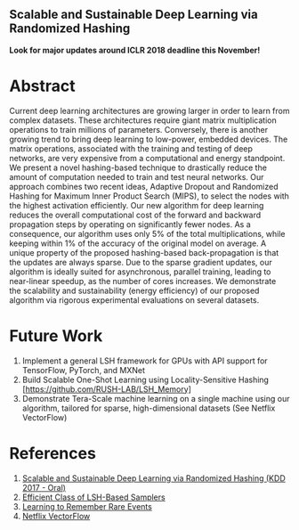 ## Scalable and Sustainable Deep Learning via Randomized Hashing

**Look for major updates around ICLR 2018 deadline this November!**

# Abstract
Current deep learning architectures are growing larger in order to learn from complex datasets. These architectures require giant matrix multiplication operations to train millions of parameters. Conversely, there is another growing trend to bring deep learning to low-power, embedded devices. The matrix operations, associated with the training and testing of deep networks, are very expensive from a computational and energy standpoint. We present a novel hashing-based technique to drastically reduce the amount of computation needed to train and test neural networks. Our approach combines two recent ideas, Adaptive Dropout and Randomized Hashing for Maximum Inner Product Search (MIPS), to select the nodes with the highest activation efficiently. Our new algorithm for deep learning reduces the overall computational cost of the forward and backward propagation steps by operating on significantly fewer nodes. As a consequence, our algorithm uses only 5% of the total multiplications, while keeping within 1% of the accuracy of the original model on average. A unique property of the proposed hashing-based back-propagation is that the updates are always sparse. Due to the sparse gradient updates, our algorithm is ideally suited for asynchronous, parallel training, leading to near-linear speedup, as the number of cores increases. We demonstrate the scalability and sustainability (energy efficiency) of our proposed algorithm via rigorous experimental evaluations on several datasets.

# Future Work
1. Implement a general LSH framework for GPUs with API support for TensorFlow, PyTorch, and MXNet
2. Build Scalable One-Shot Learning using Locality-Sensitive Hashing [https://github.com/RUSH-LAB/LSH_Memory]
3. Demonstrate Tera-Scale machine learning on a single machine using our algorithm, tailored for sparse, high-dimensional datasets (See Netflix VectorFlow)

# References
1. [Scalable and Sustainable Deep Learning via Randomized Hashing (KDD 2017 - Oral)](http://dl.acm.org/citation.cfm?id=3098035)
2. [Efficient Class of LSH-Based Samplers](https://arxiv.org/abs/1703.05160)
3. [Learning to Remember Rare Events](https://arxiv.org/abs/1703.03129)
4. [Netflix VectorFlow](https://medium.com/@NetflixTechBlog/introducing-vectorflow-fe10d7f126b8)